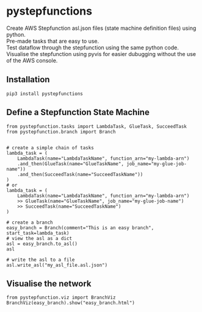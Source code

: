 # pystepfunctions

Create AWS Stepfunction asl.json files (state machine definition files) using python.  
Pre-made tasks that are easy to use.  
Test dataflow through the stepfunction using the same python code.  
Visualise the stepfunction using pyvis for easier dubugging without the use of the AWS console.  

## Installation
```
pip3 install pystepfunctions
```

## Define a Stepfunction State Machine
```
from pystepfunction.tasks import LambdaTask, GlueTask, SucceedTask
from pystepfunction.branch import Branch


# create a simple chain of tasks
lambda_task = (
    LambdaTask(name="LambdaTaskName", function_arn="my-lambda-arn")
    .and_then(GlueTask(name="GlueTaskName", job_name="my-glue-job-name"))
    .and_then(SucceedTask(name="SucceedTaskName"))
)
# or
lambda_task = (
    LambdaTask(name="LambdaTaskName", function_arn="my-lambda-arn") 
    >> GlueTask(name="GlueTaskName", job_name="my-glue-job-name")
    >> SucceedTask(name="SucceedTaskName")
)

# create a branch
easy_branch = Branch(comment="This is an easy branch", start_task=lambda_task)
# view the asl as a dict
asl = easy_branch.to_asl()
asl

# write the asl to a file
asl.write_asl("my_asl_file.asl.json")
```

## Visualise the network
```
from pystepfunction.viz import BranchViz
BranchViz(easy_branch).show("easy_branch.html") 
```
